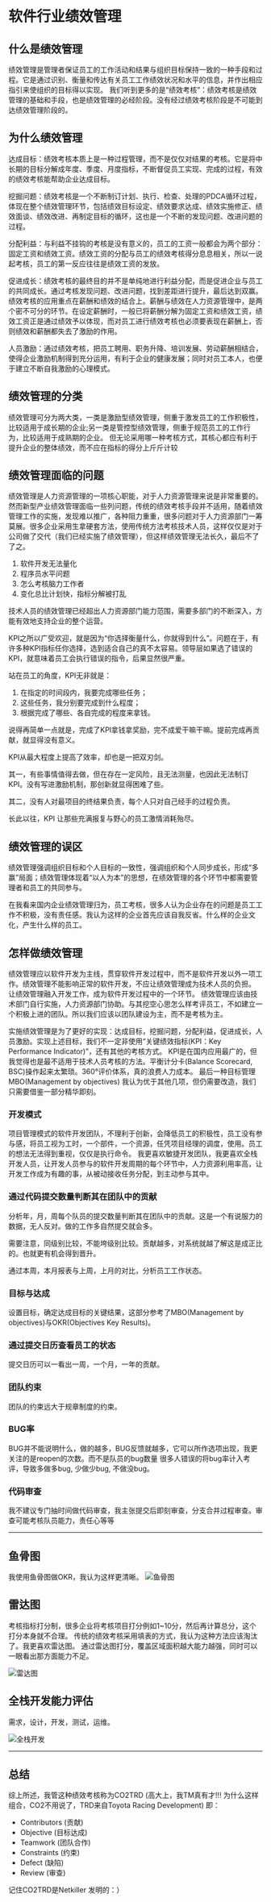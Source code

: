 软件行业绩效管理
================

什么是绩效管理
-----
绩效管理是管理者保证员工的工作活动和结果与组织目标保持一致的一种手段和过程。它是通过识别、衡量和传达有关员工工作绩效状况和水平的信息，并作出相应指引来使组织的目标得以实现。
我们听到更多的是“绩效考核”：绩效考核是绩效管理的基础和手段，也是绩效管理的必经阶段。没有经过绩效考核阶段是不可能到达绩效管理阶段的。

为什么绩效管理
-----

达成目标：绩效考核本质上是一种过程管理，而不是仅仅对结果的考核。它是将中长期的目标分解成年度、季度、月度指标，不断督促员工实现、完成的过程，有效的绩效考核能帮助企业达成目标。

挖掘问题：绩效考核是一个不断制订计划、执行、检查、处理的PDCA循环过程，体现在整个绩效管理环节，包括绩效目标设定、绩效要求达成、绩效实施修正、绩效面谈、绩效改进、再制定目标的循环，这也是一个不断的发现问题、改进问题的过程。

分配利益：与利益不挂钩的考核是没有意义的，员工的工资一般都会为两个部分：固定工资和绩效工资。绩效工资的分配与员工的绩效考核得分息息相关，所以一说起考核，员工的第一反应往往是绩效工资的发放。

促进成长：绩效考核的最终目的并不是单纯地进行利益分配，而是促进企业与员工的共同成长。通过考核发现问题、改进问题，找到差距进行提升，最后达到双赢。　绩效考核的应用重点在薪酬和绩效的结合上。薪酬与绩效在人力资源管理中，是两个密不可分的环节。在设定薪酬时，一般已将薪酬分解为固定工资和绩效工资，绩效工资正是通过绩效予以体现，而对员工进行绩效考核也必须要表现在薪酬上，否则绩效和薪酬都失去了激励的作用。

人员激励：通过绩效考核，把员工聘用、职务升降、培训发展、劳动薪酬相结合，使得企业激励机制得到充分运用，有利于企业的健康发展；同时对员工本人，也便于建立不断自我激励的心理模式。

绩效管理的分类
-----
绩效管理可分为两大类，一类是激励型绩效管理，侧重于激发员工的工作积极性，比较适用于成长期的企业;另一类是管控型绩效管理，侧重于规范员工的工作行为，比较适用于成熟期的企业。
但无论采用哪一种考核方式，其核心都应有利于提升企业的整体绩效，而不应在指标的得分上斤斤计较


绩效管理面临的问题
-----
绩效管理是人力资源管理的一项核心职能，对于人力资源管理来说是非常重要的。然而新型产业绩效管理面临一些列问题，传统的绩效考核手段并不适用，随着绩效管理工作的实施，发现难以推广，各种阻力重重，很多问题对于人力资源部门一筹莫展。很多企业采用生拿硬套方法，使用传统方法考核技术人员，这样仅仅是对于公司做了交代（我们已经实施了绩效管理），但这样绩效管理无法长久，最后不了了之。

1. 软件开发无法量化
1. 程序员水平问题
1. 怎么考核脑力工作者
1. 变化总比计划快，指标分解被打乱

技术人员的绩效管理已经超出人力资源部门能力范围，需要多部门的不断深入，方能有效地支持企业的整个运营。

KPI之所以广受欢迎，就是因为“你选择衡量什么，你就得到什么”。问题在于，有许多种KPI指标任你选择，选到适合自己的真不太容易。领导层如果选了错误的KPI，就意味着员工会执行错误的指令，后果显然很严重。

站在员工的角度，KPI无非就是：

1. 在指定的时间段内，我要完成哪些任务；
1. 这些任务，我分别要完成到什么程度；
1. 根据完成了哪些、各自完成的程度来拿钱。

说得再简单一点就是，完成了KPI拿钱拿奖励，完不成爱干嘛干嘛。提前完成再贡献，就显得没有意义。

KPI从最大程度上提高了效率，却也是一把双刃剑。

其一，有些事情值得去做，但在存在一定风险，且无法测量，也因此无法制订KPI。没有写进激励机制，那创新就显得困难了些。

其二，没有人对最项目的终结果负责，每个人只对自己经手的过程负责。

长此以往，KPI 让那些充满报复与野心的员工激情消耗殆尽。



绩效管理的误区
--------------
绩效管理强调组织目标和个人目标的一致性，强调组织和个人同步成长，形成“多赢”局面；绩效管理体现着“以人为本”的思想，在绩效管理的各个环节中都需要管理者和员工的共同参与。

在我看来国内企业绩效管理归为，员工考核，很多人认为企业存在的问题是员工工作不积极，没有责任感。我认为这样的企业首先应该自我反省。什么样的企业文化，产生什么样的员工。

怎样做绩效管理
-----
绩效管理应以软件开发为主线，贯穿软件开发过程中，而不是软件开发以外一项工作。绩效管理不能影响正常的软件开发，不应让绩效管理成为技术人员的负担。
让绩效管理融入开发工作，成为软件开发过程中的一个环节。
绩效管理应该由技术部门自行实施，人力资源部门协助。与其挖空心思怎么样考评员工，不如建立一个积极上进的团队。所以我们应该以团队建设为主，而不是考核为主。

实施绩效管理是为了更好的实现：达成目标，挖掘问题，分配利益，促进成长，人员激励。实现上述目标，我们不一定非使用“关键绩效指标(KPI：Key Performance Indicator)”，还有其他的考核方式。
KPI是在国内应用最广的，但我觉得也是最不适用于技术人员考核的方法。平衡计分卡(Balance Scorecard, BSC)操作起来太繁琐。360°评价体系，真的浪费人力成本。
最后一种目标管理MBO(Management by objectives) 我认为优于其他几项，但仍需要改造，我们只需要借鉴一部分精华即刻。


### 开发模式

项目管理模式的软件开发团队，不理利于创新，会降低员工的积极性，员工没有参与感，将员工视为工时，一个部件，一个资源，任凭项目经理的调度，使用。员工的想法无法得到重视，仅仅是执行命令。
我更喜欢敏捷开发团队，我更喜欢全栈开发人员，让开发人员参与的软件开发周期的每个环节中，人力资源利用率高，让开发工作成为有趣的事，从被动接收任务分配，到主动参与其中。

### 通过代码提交数量判断其在团队中的贡献

分析年，月，周每个队员的提交数量判断其在团队中的贡献。这是一个有说服力的数据，无人反对。做的工作多自然提交就会多。

需要注意，同级别比较，不能垮级别比较。贡献越多，对系统就越了解这是成正比的。也就更有机会得到晋升。

通过本周，本月报表与上周，上月的对比，分析员工工作状态。

### 目标与达成
设置目标，确定达成目标的关键结果，这部分参考了MBO(Management by objectives)与OKR(Objectives Key Results)。

### 通过提交日历查看员工的状态
提交日历可以一看出一周，一个月，一年的贡献。
 
### 团队约束
团队的约束远大于规章制度的约束。

### BUG率
BUG并不能说明什么，做的越多，BUG反馈就越多，它可以所作选项出现，我更关注的是reopen的次数。而不是队员的bug数量
很多人错误的将bug率计入考评，导致多做多bug, 少做少bug, 不做没bug。

### 代码审查
我不建议专门抽时间做代码审查，我主张提交后即刻审查，分支合并过程审查。审查可能考核队员能力，责任心等等

* * *

鱼骨图
-----
我使用鱼骨图做OKR，我认为这样更清晰。
![鱼骨图](http://netkiller.github.io/journal/images/fishbone/fishbone.png)

雷达图
-----
考核指标打分制，很多企业将考核项目打分例如1~10分，然后再计算总分，这个打分本身就不合理。
传统的绩效考核采用填表的方式，我认为这种方法应该淘汰了。我更喜欢雷达图。
通过雷达图打分，覆盖区域面积越大能力越强，同时可以一眼看出那方面能力不足。

![雷达图](https://github.com/netkiller/journal/blob/master/%E7%AE%A1%E7%90%86/%E7%BB%A9%E6%95%88%E7%AE%A1%E7%90%86/%E7%BB%BC%E5%90%88%E8%AF%84%E4%BC%B0.PNG)

全栈开发能力评估
-----
需求，设计，开发，测试，运维。

![全栈开发](https://raw.githubusercontent.com/netkiller/journal/master/%E7%AE%A1%E7%90%86/%E7%BB%A9%E6%95%88%E7%AE%A1%E7%90%86/%E5%85%A8%E6%A0%88%E5%BC%80%E5%8F%91.PNG "全栈开发")

- - -

总结 
-----
综上所述，我管这种绩效考核称为CO2TRD (高大上，我TM真有才!!! 为什么这样组合，CO2不用说了，TRD来自Toyota Racing Development) 即：

-   Contributors (贡献)
-   Objective (目标达成)
-	Teamwork (团队合作)
-	Constraints (约束)
-	Defect (缺陷)
-	Review (审查)
	
记住CO2TRD是Netkiller 发明的：）

